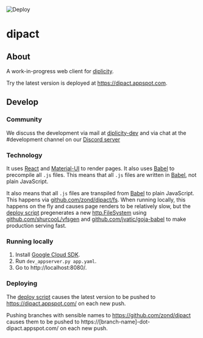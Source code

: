 ![Deploy](https://github.com/zond/dipact/workflows/Deploy/badge.svg)

# dipact

## About

A work-in-progress web client for [diplicity](https://github.com/zond/diplicity).

Try the latest version is deployed at https://dipact.appspot.com.

## Develop

### Community

We discuss the development via mail at [diplicity-dev](https://groups.google.com/forum/#!forum/diplicity-dev)
and via chat at the #development channel on our [Discord server](https://discord.gg/QETtwGR)

### Technology

It uses [React](https://reactjs.org/) and [Material-UI](https://material-ui.com/) to render pages.
It also uses [Babel](https://babeljs.io/) to precompile all `.js` files.
This means that all `.js` files are written in [Babel](https://babeljs.io/), not plain JavaScript.

It also means that all `.js` files are transpiled from [Babel](https://babeljs.io/) to plain JavaScript.
This happens via [github.com/zond/dipact/fs](https://godoc.org/github.com/zond/dipact/fs#FileSystem).
When running locally, this happens on the fly and causes page renders to be relatively slow, but the
[deploy script](https://github.com/zond/dipact/blob/master/.github/workflows/deploy.yml) pregenerates
a new [http.FileSystem](https://golang.org/pkg/net/http/#FileSystem) using
[github.com/shurcooL/vfsgen](https://github.com/shurcooL/vfsgen) and
[github.com/jvatic/goja-babel](https://github.com/jvatic/goja-babel) to make production serving fast.

### Running locally

1. Install [Google Cloud SDK](https://cloud.google.com/sdk/docs).
2. Run `dev_appserver.py app.yaml`.
3. Go to http://localhost:8080/.

### Deploying

The [deploy script](https://github.com/zond/dipact/blob/master/.github/workflows/deploy.yml) causes
the latest version to be pushed to https://dipact.appspot.com/ on each new push.

Pushing branches with sensible names to https://github.com/zond/dipact causes them to be pushed to
https://[branch-name]-dot-dipact.appspot.com/ on each new push.

